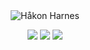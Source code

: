 

<div align="center">
   <img src="https://github.com/HakonHarnes/HakonHarnes/assets/89907156/bca7cf9e-ef85-4e42-af22-86f234aa4d32" alt="Håkon Harnes">

[![](https://img.shields.io/badge/-linkedin-blue?style=for-the-badge&logo=linkedin)](https://www.linkedin.com/in/hakon-harnes/)
[![](https://img.shields.io/badge/-website-38BDF8?style=for-the-badge&logo=hypothesis&logoColor=white)](https://harnes.co/)
[![](https://img.shields.io/badge/-email-orange?style=for-the-badge&logo=maildotru&logoColor=white)](mailto:hakon@harnes.co)

</div>
